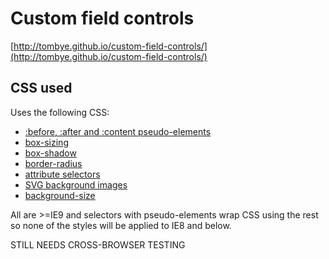 # Custom field controls

[http://tombye.github.io/custom-field-controls/](http://tombye.github.io/custom-field-controls/)

## CSS used

Uses the following CSS:

- [:before, :after and :content pseudo-elements](http://caniuse.com/#feat=css-gencontent)
- [box-sizing](http://caniuse.com/#search=box-sizing)
- [box-shadow](http://caniuse.com/#search=box-shadow)
- [border-radius](http://caniuse.com/#search=border-radius)
- [attribute selectors](http://caniuse.com/#feat=css-sel2)
- [SVG background images](http://caniuse.com/#search=svg)
- [background-size](http://caniuse.com/#search=background-size)

All are >=IE9 and selectors with pseudo-elements wrap CSS using the rest so none of the styles will be applied to IE8 and below.

STILL NEEDS CROSS-BROWSER TESTING

